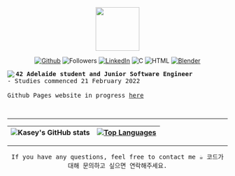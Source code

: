 <div id="header" align="center">
  <img src="https://media3.giphy.com/media/pEuD18F5xjR9SNVmYz/giphy.gif?cid=ecf05e47gdwngt16tetds5hsq3zgzb7yy2kfrdfjmtv0ef5a&rid=giphy.gif&ct=s" width="100"/>
</div>

<div align="center">
  
[![Github](https://img.shields.io/badge/GitHub-100000?style=for-the-badge&logo=github&logoColor=white)](https://github.com/kaseypsbrice/42-Cursus)
![Followers](https://img.shields.io/github/followers/kaseypsbrice?style=for-the-badge)
[![LinkedIn](https://img.shields.io/badge/LinkedIn-0077B5?style=for-the-badge&logo=linkedin&logoColor=white)](https://www.linkedin.com/in/kaseybrice/)
![C](https://img.shields.io/badge/C-00599C?style=for-the-badge&logo=c&logoColor=white)
![HTML](https://img.shields.io/badge/HTML-239120?style=for-the-badge&logo=html5&logoColor=white)
[![Blender](https://img.shields.io/badge/blender-%23F5792A.svg?style=for-the-badge&logo=blender&logoColor=white)](https://www.blender.org/)

</div>

[<img align="left" src="https://badge42.vercel.app/api/v2/cl3kqxp4p001109mmgul4jrzv/stats?cursusId=21&coalitionId=177" />](https://github.com/JaeSeoKim/badge42)

<tt><b>42 Adelaide student and Junior Software Engineer</b></tt><br>
<tt>- Studies commenced 21 February 2022</tt><br><br>
<tt>Github Pages website in progress <a href="https://kaseypsbrice.github.io/" target="_blank">here</a></tt>

<br clear="left"/>

<hr>

<div align="center">

| ![Kasey's GitHub stats](https://github-readme-stats.vercel.app/api?username=kaseypsbrice&show_icons=true&hide=contribs,prs&cache_seconds=86400&theme=aura_dark) | [![Top Languages](https://github-readme-stats.vercel.app/api/top-langs/?username=kaseypsbrice&layout=compact&theme=aura_dark)](https://github.com/anuraghazra/github-readme-stats) |
|---|---|
  
</div>

<hr>

<div align="center">
<tt>If you have any questions, feel free to contact me ☕ 코드가 대해 문의하고 싶으면 연락해주세요.</tt>
</div>
